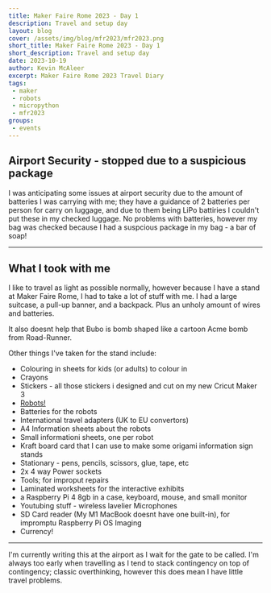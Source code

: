 ```yaml
---
title: Maker Faire Rome 2023 - Day 1
description: Travel and setup day
layout: blog
cover: /assets/img/blog/mfr2023/mfr2023.png
short_title: Maker Faire Rome 2023 - Day 1
short_description: Travel and setup day
date: 2023-10-19
author: Kevin McAleer
excerpt: Maker Faire Rome 2023 Travel Diary
tags:
 - maker
 - robots
 - micropython
 - mfr2023
groups:
 - events
---
```


## Airport Security - stopped due to a suspicious package

I was anticipating some issues at airport security due to the amount of batteries I was carrying with me; they have a guidance of 2 batteries per person for carry on luggage, and due to them being LiPo battiries I couldn't put these in my checked luggage. No problems with batteries, however my bag was checked because I had a suspcious package in my bag - a bar of soap! 

---

## What I took with me

I like to travel as light as possible normally, however because I have a stand at Maker Faire Rome, I had to take a lot of stuff with me. I had a large suitcase, a pull-up banner, and a backpack. Plus an unholy amount of wires and batteries.

It also doesnt help that Bubo is bomb shaped like a cartoon Acme bomb from Road-Runner.

Other things I've taken for the stand include:

- Colouring in sheets for kids (or adults) to colour in
- Crayons
- Stickers - all those stickers i designed and cut on my new Cricut Maker 3
- [Robots!](/blog/maker-faire-rome-2023.html#exhibits)
- Batteries for the robots
- International travel adapters (UK to EU convertors)
- A4 Information sheets about the robots
- Small informationi sheets, one per robot
- Kraft board card that I can use to make some origami information sign stands
- Stationary - pens, pencils, scissors, glue, tape, etc
- 2x 4 way Power sockets
- Tools; for improput repairs
- Laminated worksheets for the interactive exhibits
- a Raspberry Pi 4 8gb in a case, keyboard, mouse, and small monitor
- Youtubing stuff - wireless lavelier Microphones
- SD Card reader (My M1 MacBook doesnt have one built-in), for impromptu Raspberry Pi OS Imaging
- Currency!

---

I'm currently writing this at the airport as I wait for the gate to be called. I'm always too early when travelling as I tend to stack contingency on top of contingency; classic overthinking, however this does mean I have little travel problems.
